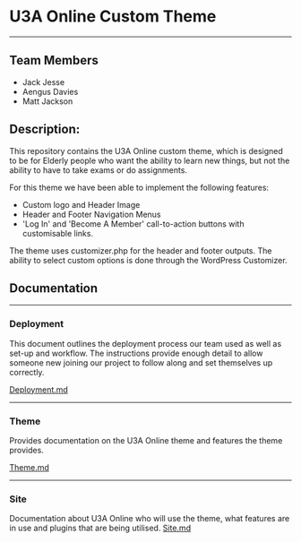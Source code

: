 # U3A Online Custom Theme

---

## Team Members
- Jack Jesse
- Aengus Davies
- Matt Jackson

## Description:

This repository contains the U3A Online custom theme, which is designed to be for Elderly people who want the ability to learn new things, but not the ability to have to take exams or do assignments.

For this theme we have been able to implement the following features:

- Custom logo and Header Image
- Header and Footer Navigation Menus
- 'Log In' and 'Become A Member' call-to-action buttons with customisable links. 

The theme uses customizer.php for the header and footer outputs. The ability to select custom options is done through the WordPress Customizer.



## Documentation

---

### Deployment
This document outlines the deployment process our team used as well as set-up and workflow. The instructions provide enough detail to allow someone new joining our project to follow along and set themselves up correctly.

[Deployment.md](https://github.com/cp3402-students/project-team4/blob/main/documentation/deployment.md)

---

### Theme
Provides documentation on the U3A Online theme and features the theme provides. 

[Theme.md](https://github.com/cp3402-students/project-team4/blob/main/documentation/theme.md)

---

### Site
Documentation about U3A Online who will use the theme, what features are in use and plugins that are being utilised.
[Site.md](https://github.com/cp3402-students/project-team4/blob/main/documentation/site.md)